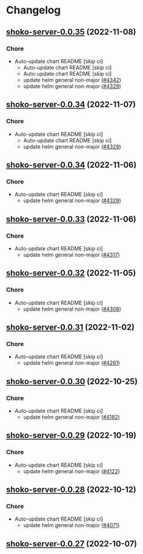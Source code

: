# Changelog



## [shoko-server-0.0.35](https://github.com/truecharts/charts/compare/shoko-server-0.0.33...shoko-server-0.0.35) (2022-11-08)

### Chore

- Auto-update chart README [skip ci]
  - Auto-update chart README [skip ci]
  - Auto-update chart README [skip ci]
  - update helm general non-major ([#4342](https://github.com/truecharts/charts/issues/4342))
  - update helm general non-major ([#4329](https://github.com/truecharts/charts/issues/4329))




## [shoko-server-0.0.34](https://github.com/truecharts/charts/compare/shoko-server-0.0.33...shoko-server-0.0.34) (2022-11-07)

### Chore

- Auto-update chart README [skip ci]
  - Auto-update chart README [skip ci]
  - update helm general non-major ([#4329](https://github.com/truecharts/charts/issues/4329))




## [shoko-server-0.0.34](https://github.com/truecharts/charts/compare/shoko-server-0.0.33...shoko-server-0.0.34) (2022-11-06)

### Chore

- Auto-update chart README [skip ci]
  - update helm general non-major ([#4329](https://github.com/truecharts/charts/issues/4329))




## [shoko-server-0.0.33](https://github.com/truecharts/charts/compare/shoko-server-0.0.32...shoko-server-0.0.33) (2022-11-06)

### Chore

- Auto-update chart README [skip ci]
  - update helm general non-major ([#4317](https://github.com/truecharts/charts/issues/4317))




## [shoko-server-0.0.32](https://github.com/truecharts/charts/compare/shoko-server-0.0.31...shoko-server-0.0.32) (2022-11-05)

### Chore

- Auto-update chart README [skip ci]
  - update helm general non-major ([#4308](https://github.com/truecharts/charts/issues/4308))




## [shoko-server-0.0.31](https://github.com/truecharts/charts/compare/shoko-server-0.0.30...shoko-server-0.0.31) (2022-11-02)

### Chore

- Auto-update chart README [skip ci]
  - update helm general non-major ([#4261](https://github.com/truecharts/charts/issues/4261))




## [shoko-server-0.0.30](https://github.com/truecharts/charts/compare/shoko-server-0.0.29...shoko-server-0.0.30) (2022-10-25)

### Chore

- Auto-update chart README [skip ci]
  - update helm general non-major ([#4182](https://github.com/truecharts/charts/issues/4182))




## [shoko-server-0.0.29](https://github.com/truecharts/charts/compare/shoko-server-0.0.28...shoko-server-0.0.29) (2022-10-19)

### Chore

- Auto-update chart README [skip ci]
  - update helm general non-major ([#4122](https://github.com/truecharts/charts/issues/4122))




## [shoko-server-0.0.28](https://github.com/truecharts/charts/compare/shoko-server-0.0.27...shoko-server-0.0.28) (2022-10-12)

### Chore

- Auto-update chart README [skip ci]
  - update helm general non-major ([#4071](https://github.com/truecharts/charts/issues/4071))




## [shoko-server-0.0.27](https://github.com/truecharts/charts/compare/shoko-server-0.0.26...shoko-server-0.0.27) (2022-10-07)

